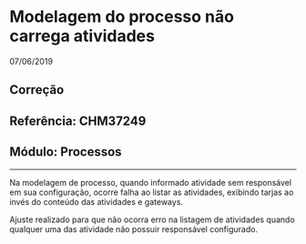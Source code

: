 # Modelagem do processo não carrega atividades
07/06/2019
## Correção
## Referência: CHM37249
## Módulo: Processos
***

Na modelagem de processo, quando informado atividade sem responsável em sua configuração, ocorre falha ao listar as atividades, exibindo tarjas ao invés do conteúdo das atividades e gateways.

Ajuste realizado para que não ocorra erro na listagem de atividades quando qualquer uma das atividade não possuir responsável configurado.